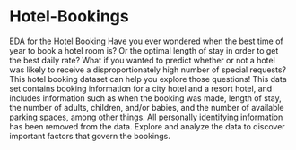# Hotel-Bookings
EDA for the Hotel Booking
Have you ever wondered when the best time of year to book a hotel room is? Or the optimal length of stay in order to get the best daily rate? What if you wanted to predict whether or not a hotel was likely to receive a disproportionately high number of special requests? This hotel booking dataset can help you explore those questions!
This data set contains booking information for a city hotel and a resort hotel, and includes information such as when the booking was made, length of stay, the number of adults, children, and/or babies, and the number of available parking spaces, among other things. All personally identifying information has been removed from the data.
Explore and analyze the data to discover important factors that govern the bookings.
